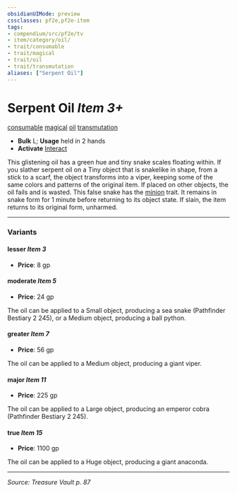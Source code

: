 ```yaml
---
obsidianUIMode: preview
cssclasses: pf2e,pf2e-item
tags:
- compendium/src/pf2e/tv
- item/category/oil/
- trait/consumable
- trait/magical
- trait/oil
- trait/transmutation
aliases: ["Serpent Oil"]
---
```

# Serpent Oil *Item 3+*  
[consumable](rules/traits/consumable.md "Consumable Item Trait")  [magical](rules/traits/magical.md "Magical Item Trait")  [oil](rules/traits/oil.md "Oil Item Trait")  [transmutation](rules/traits/transmutation.md "Transmutation School Trait")  

- **Bulk** L; **Usage** held in 2 hands
- **Activate** [Interact](rules/actions/interact.md)

This glistening oil has a green hue and tiny snake scales floating within. If you slather serpent oil on a Tiny object that is snakelike in shape, from a stick to a scarf, the object transforms into a viper, keeping some of the same colors and patterns of the original item. If placed on other objects, the oil fails and is wasted. This false snake has the [minion](rules/traits/minion.md "Minion Creature Trait") trait. It remains in snake form for 1 minute before returning to its object state. If slain, the item returns to its original form, unharmed.

---

### Variants

#### lesser *Item 3*

- **Price**: 8 gp

#### moderate *Item 5*

- **Price**: 24 gp

The oil can be applied to a Small object, producing a sea snake (Pathfinder Bestiary 2 245), or a Medium object, producing a ball python.

#### greater *Item 7*

- **Price**: 56 gp

The oil can be applied to a Medium object, producing a giant viper.

#### major *Item 11*

- **Price**: 225 gp

The oil can be applied to a Large object, producing an emperor cobra (Pathfinder Bestiary 2 245).

#### true *Item 15*

- **Price**: 1100 gp

The oil can be applied to a Huge object, producing a giant anaconda.

---
*Source: Treasure Vault p. 87*